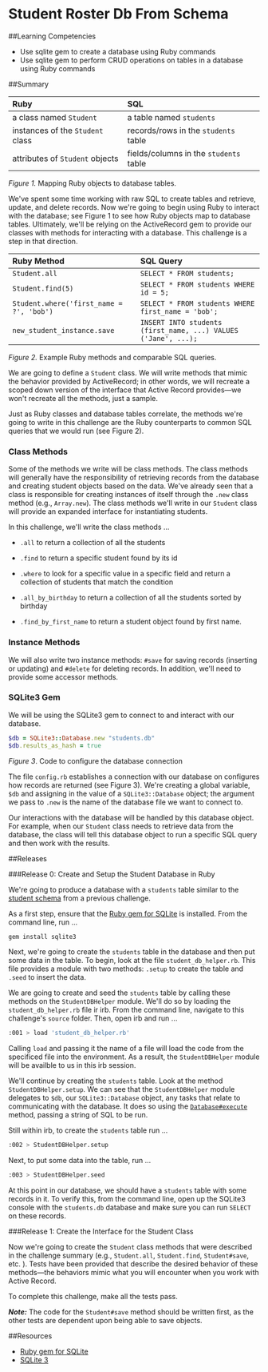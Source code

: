 # Student Roster Db From Schema

##Learning Competencies

* Use sqlite gem to create a database using Ruby commands
* Use sqlite gem to perform CRUD operations on tables in a database using Ruby commands

##Summary

| Ruby | SQL |
| :--- | :--- |
| a class named `Student` | a table named `students` |
| instances of the `Student` class | records/rows in the `students` table |
| attributes of `Student` objects | fields/columns in the `students` table |

*Figure 1.*  Mapping Ruby objects to database tables.


We've spent some time working with raw SQL to create tables and retrieve, update, and delete records.  Now we're going to begin using Ruby to interact with the database; see Figure 1 to see how Ruby objects map to database tables.  Ultimately, we'll be relying on the ActiveRecord gem to provide our classes with methods for interacting with a database.  This challenge is a step in that direction.


| Ruby Method | SQL Query |
| :--- | :--- |
| `Student.all` | `SELECT * FROM students;` |
| `Student.find(5)` | `SELECT * FROM students WHERE id = 5;` |
| `Student.where('first_name = ?', 'bob')` | `SELECT * FROM students WHERE first_name = 'bob';` |
| `new_student_instance.save` | `INSERT INTO students (first_name, ...) VALUES ('Jane', ...);` |

*Figure 2.*  Example Ruby methods and comparable SQL queries.

We are going to define a `Student` class.  We will write methods that mimic the behavior provided by ActiveRecord; in other words, we will recreate a scoped down version of the interface that Active Record provides—we won't recreate all the methods, just a sample.

Just as Ruby classes and database tables correlate, the methods we're going to write in this challenge are the Ruby counterparts to common SQL queries that we would run (see Figure 2).


### Class Methods

Some of the methods we write will be class methods.  The class methods will generally have the responsibility of retrieving records from the database and creating student objects based on the data.  We've already seen that a class is responsible for creating instances of itself through the `.new` class method (e.g., `Array.new`).  The class methods we'll write in our `Student` class will provide an expanded interface for instantiating students.

In this challenge, we'll write the class methods ...

- `.all` to return a collection of all the students

- `.find` to return a specific student found by its id

- `.where` to look for a specific value in a specific field and return a collection of students that match the condition

- `.all_by_birthday` to return a collection of all the students sorted by birthday

- `.find_by_first_name` to return a student object found by first name.

### Instance Methods

We will also write two instance methods: `#save` for saving records (inserting or updating) and `#delete` for deleting records.  In addition, we'll need to provide some accessor methods.

### SQLite3 Gem

We will be using the SQLite3 gem to connect to and interact with our database.

```ruby
$db = SQLite3::Database.new "students.db"
$db.results_as_hash = true
```
*Figure 3*.  Code to configure the database connection

The file `config.rb` establishes a connection with our database on configures how records are returned (see Figure 3).  We're creating a global variable, `$db` and assigning in the value of a `SQLite3::Database` object; the argument we pass to `.new` is the name of the database file we want to connect to.

Our interactions with the database will be handled by this database object.  For example, when our `Student` class needs to retrieve data from the database, the class will tell this database object to run a specific SQL query and then work with the results.


##Releases

###Release 0: Create and Setup the Student Database in Ruby

We're going to produce a database with a `students` table similar to the [student schema](https://github.com/bison-2014/database-drill-student-roster-challenge) from a previous challenge.

As a first step, ensure that the [Ruby gem for SQLite](https://github.com/luislavena/sqlite3-ruby) is installed.  From the command line, run ...

```bash
gem install sqlite3
```

Next, we're going to create the `students` table in the database and then put some data in the table. To begin, look at the file `student_db_helper.rb`. This file provides a module with two methods:  `.setup` to create the table and `.seed` to insert the data.

We are going to create and seed the `students` table by calling these methods on the `StudentDBHelper` module.  We'll do so by loading the `student_db_helper.rb` file ir irb.  From the command line, navigate to this challenge's `source` folder.  Then, open irb and run ...

```bash
:001 > load 'student_db_helper.rb'
```

Calling `load` and passing it the name of a file will load the code from the specificed file into the environment.  As a result, the `StudentDBHelper` module will be availble to us in this irb session.

We'll continue by creating the `students` table.  Look at the method `StudentDBHelper.setup`.  We can see that the `StudentDBHelper` module delegates to `$db`, our `SQLite3::Database` object, any tasks that relate to communicating with the database.  It does so using the [`Database#execute`](http://www.rubydoc.info/gems/sqlite3/1.3.10/SQLite3/Database#execute-instance_method) method, passing a string of SQL to be run.

Still within irb, to create the `students` table run ...

```bash
:002 > StudentDBHelper.setup
```

Next, to put some data into the table, run ...

```bash
:003 > StudentDBHelper.seed
```

At this point in our database, we should have a `students` table with some records in it. To verify this, from the command line, open up the SQLite3 console with the `students.db` database and make sure you can run `SELECT` on these records.

###Release 1:  Create the Interface for the Student Class

Now we're going to create the `Student` class methods that were described in the challenge summary (e.g., `Student.all`, `Student.find`, `Student#save`, etc. ).  Tests have been provided that describe the desired behavior of these methods—the behaviors mimic what you will encounter when you work with Active Record.

To complete this challenge, make all the tests pass.

***Note:***  The code for the `Student#save` method should be written first, as the other tests are dependent upon being able to save objects.

##Resources
<!-- ##Optimize Your Learning  -->


* [Ruby gem for SQLite](https://github.com/luislavena/sqlite3-ruby)
* [SQLite 3](http://www.sqlite.org/)
